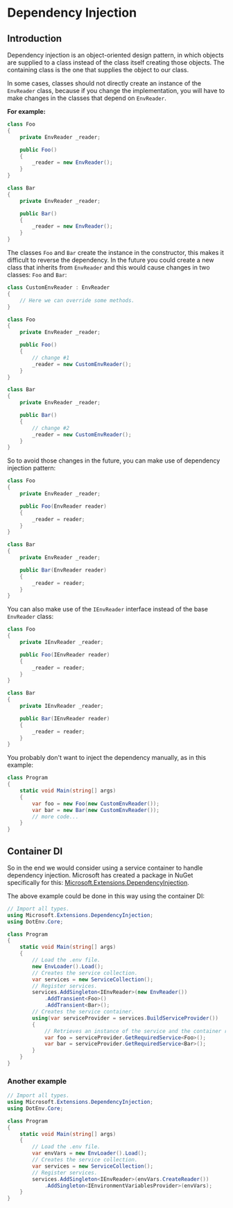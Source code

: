# Dependency Injection

## Introduction

Dependency injection is an object-oriented design pattern, in which objects are supplied to a class instead of the class itself creating those objects. The containing class is the one that supplies the object to our class.

In some cases, classes should not directly create an instance of the `EnvReader` class, because if you change the implementation, you will have to make changes in the classes that depend on `EnvReader`.

**For example:**
```cs
class Foo
{
    private EnvReader _reader;

    public Foo()
    {
        _reader = new EnvReader();
    }
}

class Bar
{
    private EnvReader _reader;

    public Bar()
    {
        _reader = new EnvReader();
    }
}
```

The classes `Foo` and `Bar` create the instance in the constructor, this makes it difficult to reverse the dependency. In the future you could create a new class that inherits from `EnvReader` and this would cause changes in two classes: `Foo` and `Bar`:
```cs
class CustomEnvReader : EnvReader
{
    // Here we can override some methods.
}

class Foo
{
    private EnvReader _reader;

    public Foo()
    {
        // change #1
        _reader = new CustomEnvReader();
    }
}

class Bar
{
    private EnvReader _reader;

    public Bar()
    {
        // change #2
        _reader = new CustomEnvReader();
    }
}
```
So to avoid those changes in the future, you can make use of dependency injection pattern:
```cs
class Foo
{
    private EnvReader _reader;

    public Foo(EnvReader reader)
    {
        _reader = reader;
    }
}

class Bar
{
    private EnvReader _reader;

    public Bar(EnvReader reader)
    {
        _reader = reader;
    }
}
```
You can also make use of the `IEnvReader` interface instead of the base `EnvReader` class:
```cs
class Foo
{
    private IEnvReader _reader;

    public Foo(IEnvReader reader)
    {
        _reader = reader;
    }
}

class Bar
{
    private IEnvReader _reader;

    public Bar(IEnvReader reader)
    {
        _reader = reader;
    }
}
```
You probably don't want to inject the dependency manually, as in this example:
```cs
class Program
{
    static void Main(string[] args)
    {
        var foo = new Foo(new CustomEnvReader());
        var bar = new Bar(new CustomEnvReader());
        // more code...
    }
}
```

## Container DI

So in the end we would consider using a service container to handle dependency injection. Microsoft has created a package in NuGet specifically for this: [Microsoft.Extensions.DependencyInjection](https://www.nuget.org/packages/Microsoft.Extensions.DependencyInjection).

The above example could be done in this way using the container DI:
```cs
// Import all types.
using Microsoft.Extensions.DependencyInjection;
using DotEnv.Core;

class Program
{
    static void Main(string[] args)
    {
        // Load the .env file.
        new EnvLoader().Load();
        // Creates the service collection.
        var services = new ServiceCollection();
        // Register services.
        services.AddSingleton<IEnvReader>(new EnvReader())
            .AddTransient<Foo>()
            .AddTransient<Bar>();
        // Creates the service container.
        using(var serviceProvider = services.BuildServiceProvider())
        {
            // Retrieves an instance of the service and the container resolves the dependencies.
            var foo = serviceProvider.GetRequiredService<Foo>();
            var bar = serviceProvider.GetRequiredService<Bar>();
        }
    }
}
```

### Another example
```cs
// Import all types.
using Microsoft.Extensions.DependencyInjection;
using DotEnv.Core;

class Program
{
    static void Main(string[] args)
    {
        // Load the .env file.
        var envVars = new EnvLoader().Load();
        // Creates the service collection.
        var services = new ServiceCollection();
        // Register services.
        services.AddSingleton<IEnvReader>(envVars.CreateReader())
            .AddSingleton<IEnvironmentVariablesProvider>(envVars);
    }
}
```